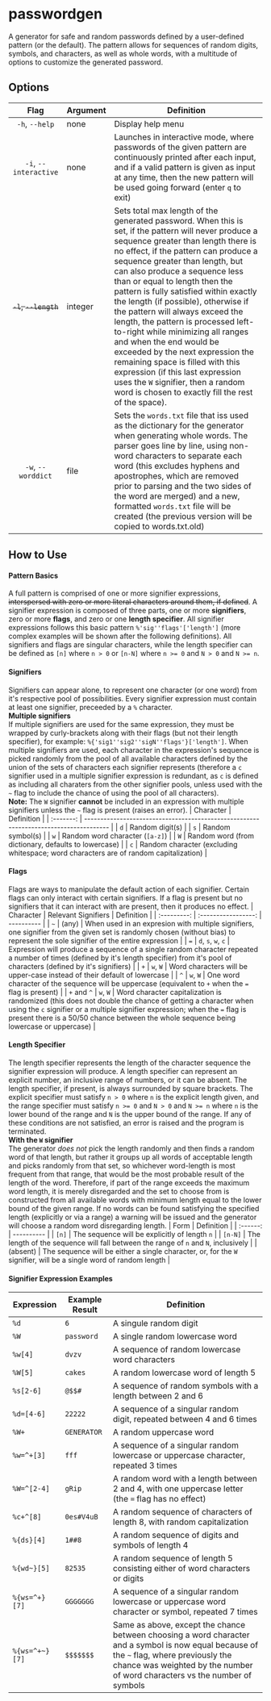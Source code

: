 passwordgen
===========
A generator for safe and random passwords defined by a user-defined pattern (or the default). The pattern allows for sequences of random digits, symbols, and characters, as well as whole words, with a multitude of options to customize the generated password.

Options
-------
| Flag                  | Argument | Definition |
| :-------------------: | -------- | ---------- |
| `-h`, `--help`        | none     | Display help menu |
| `-i`, `--interactive` | none     | Launches in interactive mode, where passwords of the given pattern are continuously printed after each input, and if a valid pattern is given as input at any time, then the new pattern will be used going forward (enter `q` to exit) |
| ~~`-l`, `--length`~~  | integer  | Sets total max length of the generated password. When this is set, if the pattern will never produce a sequence greater than length there is no effect, if the pattern can produce a sequence greater than length, but can also produce a sequence less than or equal to length then the pattern is fully satisfied within exactly the length (if possible), otherwise if the pattern will always exceed the length, the pattern is processed left-to-right while minimizing all ranges and when the end would be exceeded by the next expression the remaining space is filled with this expression (if this last expression uses the `W` signifier, then a random word is chosen to exactly fill the rest of the space). |
| `-w`, `--worddict`    | file     | Sets the `words.txt` file that iss used as the dictionary for the generator when generating whole words. The parser goes line by line, using non-word characters to separate each word (this excludes hyphens and apostrophes, which are removed prior to parsing and the two sides of the word are merged) and a new, formatted `words.txt` file will be created (the previous version will be copied to words.txt.old) | 

How to Use
----------
#### Pattern Basics
A full pattern is comprised of one or more signifier expressions, ~~interspersed with zero or more literal characters around them, if defined~~.  A signifier expression is composed of three parts, one or more **signifiers**, zero or more **flags**, and zero or one **length specifier**.  All signifier expressions follows this basic pattern `%'sig''flags'['length']` (more complex examples will be shown after the following definitions).  All signifiers and flags are singular characters, while the length specifier can be defined as `[n]` where `n > 0` or `[n-N]` where `n >= 0` and `N > 0` and `N >= n`.
#### Signifiers
Signifiers can appear alone, to represent one character (or one word) from it's respective pool of possibilities. Every signifier expression must contain at least one signifier, preceeded by a `%` character.  
**Multiple signifiers**  
If multiple signifiers are used for the same expression, they must be wrapped by curly-brackets along with their flags (but not their length specifier), for example: `%{'sig1''sig2''sigN''flags'}['length']`. When multiple signifiers are used, each character in the expression's sequence is picked randomly from the pool of all available characters defined by the union of the sets of characters each signifier represents (therefore a `c` signifier used in a multiple signifier expression is redundant, as `c` is defined as including all charaters from the other signifier pools, unless used with the `~` flag to include the chance of using the pool of all characters).  
**Note:** The `W` signifier **cannot** be included in an expression with multiple signifiers unless the `~` flag is present (raises an error).
| Character | Definition                                                                            |
| :-------: | ------------------------------------------------------------------------------------- |
| `d`       | Random digit(s)                                                                       |
| `s`       | Random symbol(s)                                                                      |
| `w`       | Random word character (`[a-z]`)                                                       |
| `W`       | Random word (from dictionary, defaults to lowercase)                                  |
| `c`       | Random character (excluding whitespace; word characters are of random capitalization) |
#### Flags
Flags are ways to manipulate the default action of each signifier. Certain flags can only interact with certain signifiers. If a flag is present but no signifiers that it can interact with are present, then it produces no effect.
| Character   | Relevant Signifiers | Definition |
| :---------: | :-----------------: | ---------- |
| `~`         | (any)               | When used in an expresion with multiple signifiers, one signifier from the given set is randomly chosen (without bias) to represent the sole signifier of the entire expression |
| `=`         | `d`, `s`, `w`, `c`  | Expression will produce a sequence of a single random character repeated a number of times (defined by it's length specifier) from it's pool of characters (defined by it's signifiers) |
| `+`         | `w`, `W`            | Word characters will be upper-case instead of their default of lowercase |
| `^`         | `w`, `W`            | One word character of the sequence will be uppercase (equivalent to `+` when the `=` flag is present) |
| `+` and `^` | `w`, `W`            | Word character capitalization is randomized (this does not double the chance of getting a character when using the `c` signifier or a multiple signifier expression; when the `=` flag is present there is a 50/50 chance between the whole sequence being lowercase or uppercase) |
#### Length Specifier
The length specifier represents the length of the character sequence the signifier expression will produce. A length specifier can represent an explicit number, an inclusive range of numbers, or it can be absent. The length specifier, if present, is always surrounded by square brackets. The explicit specifier must satisfy `n > 0` where `n` is the explicit length given, and the range specifier must satisfy `n >= 0` and `N > 0` and `N >= n` where `n` is the lower bound of the range and `N` is the upper bound of the range. If any of these conditions are not satisfied, an error is raised and the program is terminated.  
**With the `W` signifier**  
The generator _does not_ pick the length randomly and then finds a random word of that length, but rather it groups up all words of acceptable length and picks randomly from that set, so whichever word-length is most frequent from that range, that would be the most probable result of the length of the word. Therefore, if part of the range exceeds the maximum word length, it is merely disregarded and the set to choose from is constructed from all available words with minimum length equal to the lower bound of the given range. If no words can be found satisfying the specified length (explicitly or via a range) a warning will be issued and the generator will choose a random word disregarding length.
| Form     | Definition |
| :------: | ---------- |
| `[n]`    | The sequence will be explicitly of length `n` |
| `[n-N]`  | The length of the sequence will fall between the range of `n` and `N`, inclusively |
| (absent) | The sequence will be either a single character, or, for the `W` signifier, will be a single word of random length |
#### Signifier Expression Examples
| Expression      | Example Result | Definition |
| --------------- | -------------- | ---------- |
| `%d`            | `6`            | A singule random digit |
| `%W`            | `password`     | A single random lowercase word |
| `%w[4]`         | `dvzv`         | A sequence of random lowercase word characters |
| `%W[5]`         | `cakes`        | A random lowercase word of length 5 |
| `%s[2-6]`       | `@$$#`         | A sequence of random symbols with a length between 2 and 6 |
| `%d=[4-6]`      | `22222`        | A sequence of a singular random digit, repeated between 4 and 6 times |
| `%W+`           | `GENERATOR`    | A random uppercase word |
| `%w=^+[3]`      | `fff`          | A sequence of a singular random lowercase or uppercase character, repeated 3 times |
| `%W=^[2-4]`     | `gRip`         | A random word with a length between 2 and 4, with one uppercase letter (the `=` flag has no effect) |
| `%c+^[8]`       | `0es#V4uB`     | A random sequence of characters of length 8, with random capitalization |
| `%{ds}[4]`      | `1##8`         | A random sequence of digits and symbols of length 4 |
| `%{wd~}[5]`     | `82535`        | A random sequence of length 5 consisting either of word characters or digits |
| `%{ws=^+}[7]`   | `GGGGGGG`      | A sequence of a singular random lowercase or uppercase word character or symbol, repeated 7 times |
| `%{ws=^+~}[7]`  | `$$$$$$$`      | Same as above, except the chance between choosing a word character and a symbol is now equal because of the `~` flag, where previously the chance was weighted by the number of word characters vs the number of symbols |


